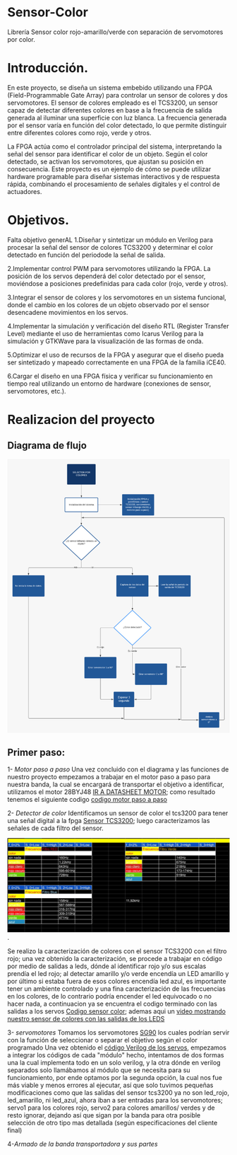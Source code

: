 # Sensor-Color
Librería Sensor color rojo-amarillo/verde con separación de servomotores por color.
 # Introducción.
En este proyecto, se diseña un sistema embebido utilizando una FPGA (Field-Programmable Gate Array) para controlar un sensor de colores y dos servomotores. El sensor de colores empleado es el TCS3200, un sensor capaz de detectar diferentes colores en base a la frecuencia de salida generada al iluminar una superficie con luz blanca. La frecuencia generada por el sensor varía en función del color detectado, lo que permite distinguir entre diferentes colores como rojo, verde y otros. 

La FPGA actúa como el controlador principal del sistema, interpretando la señal del sensor para identificar el color de un objeto. Según el color detectado, se activan los servomotores, que ajustan su posición en consecuencia. Este proyecto es un ejemplo de cómo se puede utilizar hardware programable para diseñar sistemas interactivos y de respuesta rápida, combinando el procesamiento de señales digitales y el control de actuadores.

 # Objetivos.
 Falta objetivo generAL
1.Diseñar y sintetizar un módulo en Verilog para procesar la señal del sensor de colores TCS3200 y determinar el color detectado en función del periodode la señal de salida.

2.Implementar control PWM para servomotores utilizando la FPGA. La posición de los servos dependerá del color detectado por el sensor, moviéndose a posiciones predefinidas para cada color (rojo, verde y otros).

3.Integrar el sensor de colores y los servomotores en un sistema funcional, donde el cambio en los colores de un objeto observado por el sensor desencadene movimientos en los servos.

4.Implementar la simulación y verificación del diseño RTL (Register Transfer Level) mediante el uso de herramientas como Icarus Verilog para la simulación y GTKWave para la visualización de las formas de onda.

5.Optimizar el uso de recursos de la FPGA y asegurar que el diseño pueda ser sintetizado y mapeado correctamente en una FPGA de la familia iCE40.

6.Cargar el diseño en una FPGA física y verificar su funcionamiento en tiempo real utilizando un entorno de hardware (conexiones de sensor, servomotores, etc.).

 # Realizacion del proyecto
  
   ## Diagrama de flujo
<img src="https://raw.githubusercontent.com/cdgarciag/Sensor-Color/refs/heads/main/Imagen%20de%20WhatsApp%202024-09-23%20a%20las%2011.38.44_0bca3c8c.jpg" alt="Diagrama de flujo" width="750px">

  ## Primer paso:
1- *Motor paso a paso*
Una vez concluido con el diagrama y las funciones de nuestro proyecto empezamos a trabajar en el motor paso a paso para nuestra banda, la cual se encargará de transportar el objetivo a identificar, utilizamos el motor 28BYJ48 [IR A DATASHEET MOTOR](https://www.alldatasheet.com/html-pdf/1245086/ETC1/28BYJ48/111/1/28BYJ48.html); como resultado tenemos el siguiente codigo [codigo motor paso a paso](https://github.com/cdgarciag/Sensor-Color/blob/main/stepper_motor_control.v)

2- *Detector de color*
Identificamos un sensor de color el tcs3200 para tener una señal digital a la fpga [Sensor TCS3200](https://github.com/cdgarciag/Sensor-Color/blob/main/tcs3200-e11.pdf); luego caracterizamos las señales de cada filtro del sensor.

<img src="https://raw.githubusercontent.com/cdgarciag/Sensor-Color/refs/heads/main/IMG-20240926-WA0062.jpg" alt="Caracterizacion colores con cada filtro" width="1200px">.


Se realizo la caracterización de colores con el sensor TCS3200 con el filtro rojo; una vez obtenido la caracterización, se procede a trabajar en código por medio de salidas a leds, dónde al identificar rojo y/o sus escalas prendía el led rojo; al detectar amarillo y/o verde encendía un LED amarillo y por último si estaba fuera de esos colores encendía led azul, es importante tener un ambiente controlado y una fina caracterización de las frecuencias en los colores, de lo contrario podría encender el led equivocado o no hacer nada, a continuacion ya se encuentra el codigo terminado con las salidas a los servos [Codigo sensor color](https://github.com/cdgarciag/Sensor-Color/blob/main/sensor_finish.v); ademas aqui un [video mostrando nuestro sensor de colores con las salidas de los LEDS](https://youtube.com/shorts/jnEY-yCBN_E?feature=share)

3- *servomotores*
Tomamos los servomotores  [SG90](https://www.alldatasheet.es/html-pdf/1572383/ETC/SG90/59/1/SG90.html) los cuales podrían servir con la función de seleccionar o separar el objetivo según el color programado
Una vez obtenido el [código Verilog de los servos](https://github.com/cdgarciag/Sensor-Color/blob/main/servomotor_finish.v), empezamos a integrar los códigos de cada "módulo" hecho, intentamos de dos formas una la cual implementa todo en un solo verilog, y la otra dónde en verilog separados solo llamábamos al módulo que se necesita para su funcionamiento,  por ende optamos por la segunda opción, la cual nos fue más viable y menos errores al ejecutar, así que solo tuvimos pequeñas modificaciones como que las salidas del sensor tcs3200 ya no son led_rojo, led_amarillo, ni led_azul, ahora iban a ser entradas para los servomotores; servo1 para los colores rojo, servo2 para colores amarillos/ verdes y de resto ignorar, dejando así que sigan por la banda para otra posible selección de otro tipo mas detallada (según especificaciones del cliente final)

4-*Armado de la banda transportadora y sus partes*
